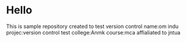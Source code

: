 # Hello
This is sample repository created to test version control
name:om indu
projec:version control test
college:Anmk
course:mca
affialiated to jntua
